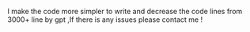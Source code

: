 I make the code more simpler to write and decrease the code lines from 3000+ line by gpt ,If there is any issues  please contact me !
